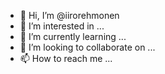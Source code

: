 - 👋 Hi, I’m @iirorehmonen
- 👀 I’m interested in ...
- 🌱 I’m currently learning ...
- 💞️ I’m looking to collaborate on ...
- 📫 How to reach me ...

<!---
iirorehmonen/iirorehmonen is a ✨ special ✨ repository because its `README.md` (this file) appears on your GitHub profile.
You can click the Preview link to take a look at your changes.
--->
